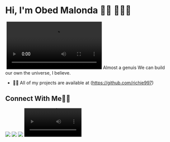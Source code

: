 # Hi, I'm Obed Malonda 👋🏾 👩🏾‍💻

<img src="https://www.google.com/url?sa=i&url=https%3A%2F%2Fwww.onlinelabels.com%2Farticles%2Fbest-label-design-printing-software-platforms&psig=AOvVaw3TidHYgW04Y3grz0lQp2cx&ust=1679581427957000&source=images&cd=vfe&ved=0CBAQjRxqFwoTCOCvj8fe7_0CFQAAAAAdAAAAABAE" alt="">
<video src="Knight - 31210.mp4"></video/>
Almost a genuis
We can build our own the universe, I believe.

- 👨‍💻 All of my projects are available at (https://github.com/richie997)


## Connect With Me👋🏼

<p align="left">  
<a href="https://bit.ly/3XpJmeV" target="blank"><img src="https://img.icons8.com/color/35/000000/twitter--v2.png"/></a>
<a href="http://bit.ly/3CKFwVf" target="blank"><img src="https://img.icons8.com/color/35/000000/linkedin.png"/></a>
<a href="http://bit.ly/3ixS3EJ" target="blank"><img src="https://img.icons8.com/color/35/000000/youtube-play.png"/></a>
<video src='Knight - 31210.mp4' width=180/>









